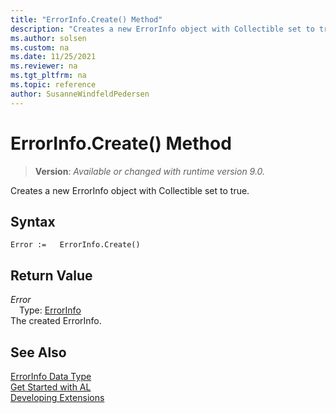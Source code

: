 ```yaml
---
title: "ErrorInfo.Create() Method"
description: "Creates a new ErrorInfo object with Collectible set to true."
ms.author: solsen
ms.custom: na
ms.date: 11/25/2021
ms.reviewer: na
ms.tgt_pltfrm: na
ms.topic: reference
author: SusanneWindfeldPedersen
---
```

[//]: # (START>DO_NOT_EDIT)
[//]: # (IMPORTANT:Do not edit any of the content between here and the END>DO_NOT_EDIT.)
[//]: # (Any modifications should be made in the .xml files in the ModernDev repo.)
# ErrorInfo.Create() Method
> **Version**: _Available or changed with runtime version 9.0._

Creates a new ErrorInfo object with Collectible set to true.


## Syntax
```AL
Error :=   ErrorInfo.Create()
```

## Return Value
*Error*  
&emsp;Type: [ErrorInfo](errorinfo-data-type.md)  
The created ErrorInfo.


[//]: # (IMPORTANT: END>DO_NOT_EDIT)
## See Also

[ErrorInfo Data Type](errorinfo-data-type.md)  
[Get Started with AL](../../devenv-get-started.md)  
[Developing Extensions](../../devenv-dev-overview.md)  
